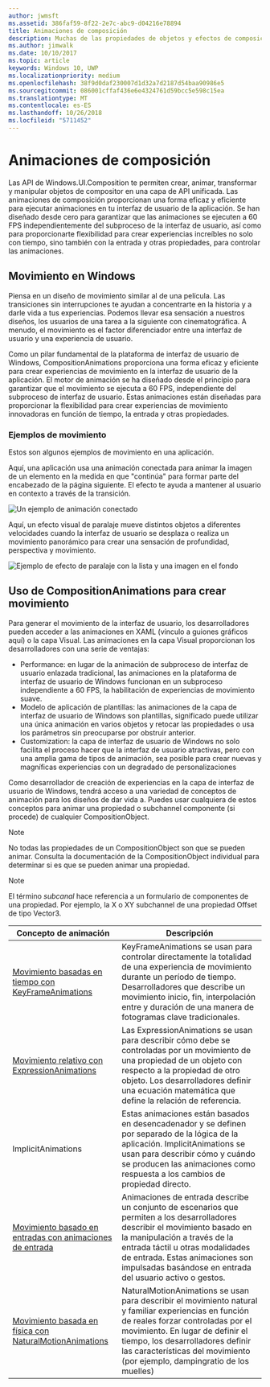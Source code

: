 ```yaml
---
author: jwmsft
ms.assetid: 386faf59-8f22-2e7c-abc9-d04216e78894
title: Animaciones de composición
description: Muchas de las propiedades de objetos y efectos de composición se pueden animar con animaciones de fotogramas y expresión clave, lo que permite a las propiedades de un elemento de la interfaz de usuario cambiar con el tiempo o según un cálculo concreto.
ms.author: jimwalk
ms.date: 10/10/2017
ms.topic: article
keywords: Windows 10, UWP
ms.localizationpriority: medium
ms.openlocfilehash: 38f9d0daf230007d1d32a7d2187d54baa90986e5
ms.sourcegitcommit: 086001cffaf436e6e4324761d59bcc5e598c15ea
ms.translationtype: MT
ms.contentlocale: es-ES
ms.lasthandoff: 10/26/2018
ms.locfileid: "5711452"
---
```

# <a name="composition-animations"></a>Animaciones de composición

Las API de Windows.UI.Composition te permiten crear, animar, transformar y manipular objetos de compositor en una capa de API unificada. Las animaciones de composición proporcionan una forma eficaz y eficiente para ejecutar animaciones en tu interfaz de usuario de la aplicación. Se han diseñado desde cero para garantizar que las animaciones se ejecuten a 60 FPS independientemente del subproceso de la interfaz de usuario, así como para proporcionarte flexibilidad para crear experiencias increíbles no solo con tiempo, sino también con la entrada y otras propiedades, para controlar las animaciones.

## <a name="motion-in-windows"></a>Movimiento en Windows

Piensa en un diseño de movimiento similar al de una película. Las transiciones sin interrupciones te ayudan a concentrarte en la historia y a darle vida a tus experiencias. Podemos llevar esa sensación a nuestros diseños, los usuarios de una tarea a la siguiente con cinematográfica. A menudo, el movimiento es el factor diferenciador entre una interfaz de usuario y una experiencia de usuario.

Como un pilar fundamental de la plataforma de interfaz de usuario de Windows, CompositionAnimations proporciona una forma eficaz y eficiente para crear experiencias de movimiento en la interfaz de usuario de la aplicación. El motor de animación se ha diseñado desde el principio para garantizar que el movimiento se ejecuta a 60 FPS, independiente del subproceso de interfaz de usuario. Estas animaciones están diseñadas para proporcionar la flexibilidad para crear experiencias de movimiento innovadoras en función de tiempo, la entrada y otras propiedades.

### <a name="examples-of-motion"></a>Ejemplos de movimiento

Estos son algunos ejemplos de movimiento en una aplicación.

Aquí, una aplicación usa una animación conectada para animar la imagen de un elemento en la medida en que "continúa" para formar parte del encabezado de la página siguiente. El efecto te ayuda a mantener al usuario en contexto a través de la transición.

![Un ejemplo de animación conectado](images/animation/connected-animation-example.gif)

Aquí, un efecto visual de paralaje mueve distintos objetos a diferentes velocidades cuando la interfaz de usuario se desplaza o realiza un movimiento panorámico para crear una sensación de profundidad, perspectiva y movimiento.

![Ejemplo de efecto de paralaje con la lista y una imagen en el fondo](images/animation/parallax-example.gif)

## <a name="using-compositionanimations-to-create-motion"></a>Uso de CompositionAnimations para crear movimiento

Para generar el movimiento de la interfaz de usuario, los desarrolladores pueden acceder a las animaciones en XAML (vínculo a guiones gráficos aquí) o la capa Visual. Las animaciones en la capa Visual proporcionan los desarrolladores con una serie de ventajas:

- Performance: en lugar de la animación de subproceso de interfaz de usuario enlazada tradicional, las animaciones en la plataforma de interfaz de usuario de Windows funcionan en un subproceso independiente a 60 FPS, la habilitación de experiencias de movimiento suave.
- Modelo de aplicación de plantillas: las animaciones de la capa de interfaz de usuario de Windows son plantillas, significado puede utilizar una única animación en varios objetos y retocar las propiedades o usa los parámetros sin preocuparse por obstruir anterior.
- Customization: la capa de interfaz de usuario de Windows no solo facilita el proceso hacer que la interfaz de usuario atractivas, pero con una amplia gama de tipos de animación, sea posible para crear nuevas y magníficas experiencias con un degradado de personalizaciones

Como desarrollador de creación de experiencias en la capa de interfaz de usuario de Windows, tendrá acceso a una variedad de conceptos de animación para los diseños de dar vida a. Puedes usar cualquiera de estos conceptos para animar una propiedad o subchannel componente (si procede) de cualquier CompositionObject.

> [!NOTE]
> No todas las propiedades de un CompositionObject son que se pueden animar. Consulta la documentación de la CompositionObject individual para determinar si es que se pueden animar una propiedad.

> [!NOTE]
> El término _subcanal_ hace referencia a un formulario de componentes de una propiedad. Por ejemplo, la X o XY subchannel de una propiedad Offset de tipo Vector3.

| Concepto de animación | Descripción |
| ----------------- | ----------- |
| [Movimiento basadas en tiempo con KeyFrameAnimations](time-animations.md)  | KeyFrameAnimations se usan para controlar directamente la totalidad de una experiencia de movimiento durante un período de tiempo. Desarrolladores que describe un movimiento inicio, fin, interpolación entre y duración de una manera de fotogramas clave tradicionales. |
| [Movimiento relativo con ExpressionAnimations](relation-animations.md)  | Las ExpressionAnimations se usan para describir cómo debe se controladas por un movimiento de una propiedad de un objeto con respecto a la propiedad de otro objeto. Los desarrolladores definir una ecuación matemática que define la relación de referencia. |
| ImplicitAnimations | Estas animaciones están basados en desencadenador y se definen por separado de la lógica de la aplicación. ImplicitAnimations se usan para describir cómo y cuándo se producen las animaciones como respuesta a los cambios de propiedad directo. |
| [Movimiento basado en entradas con animaciones de entrada](input-driven-animations.md)  | Animaciones de entrada describe un conjunto de escenarios que permiten a los desarrolladores describir el movimiento basado en la manipulación a través de la entrada táctil u otras modalidades de entrada. Estas animaciones son impulsadas basándose en entrada del usuario activo o gestos. |
| [Movimiento basada en física con NaturalMotionAnimations](natural-animations.md)  | NaturalMotionAnimations se usan para describir el movimiento natural y familiar experiencias en función de reales forzar controladas por el movimiento. En lugar de definir el tiempo, los desarrolladores definir las características del movimiento (por ejemplo, dampingratio de los muelles) |